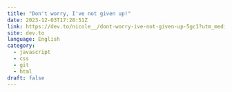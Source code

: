 ```yaml
---
title: "Don't worry, I've not given up!"
date: 2023-12-03T17:28:51Z
link: https://dev.to/nicole__/dont-worry-ive-not-given-up-5gc1?utm_medium=RSS&utm_source=news.12bit.vn
site: dev.to
language: English
category:
  - javascript
  - css
  - git
  - html
draft: false
---
```

